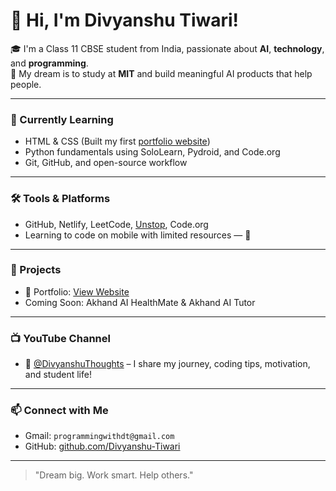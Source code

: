 # 👋 Hi, I'm Divyanshu Tiwari!

🎓 I'm a Class 11 CBSE student from India, passionate about **AI**, **technology**, and **programming**.  
🌟 My dream is to study at **MIT** and build meaningful AI products that help people.

---

### 🧠 Currently Learning
- HTML & CSS (Built my first [portfolio website](https://divyanshuportfolio01.netlify.app))
- Python fundamentals using SoloLearn, Pydroid, and Code.org
- Git, GitHub, and open-source workflow

---

### 🛠️ Tools & Platforms
- GitHub, Netlify, LeetCode, [Unstop](https://unstop.com/u/divyatiw6306), Code.org
- Learning to code on mobile with limited resources — 💪

---

### 📌 Projects
- 💼 Portfolio: [View Website](https://divyanshuportfolio01.netlify.app)
- Coming Soon: Akhand AI HealthMate & Akhand AI Tutor

---

### 📺 YouTube Channel
- 🔗 [@DivyanshuThoughts](https://youtube.com/@divyanshuthoughts) – I share my journey, coding tips, motivation, and student life!

---

### 📫 Connect with Me
- Gmail: `programmingwithdt@gmail.com`
- GitHub: [github.com/Divyanshu-Tiwari](https://github.com/Divyanshu-Tiwari)

---

> "Dream big. Work smart. Help others."
